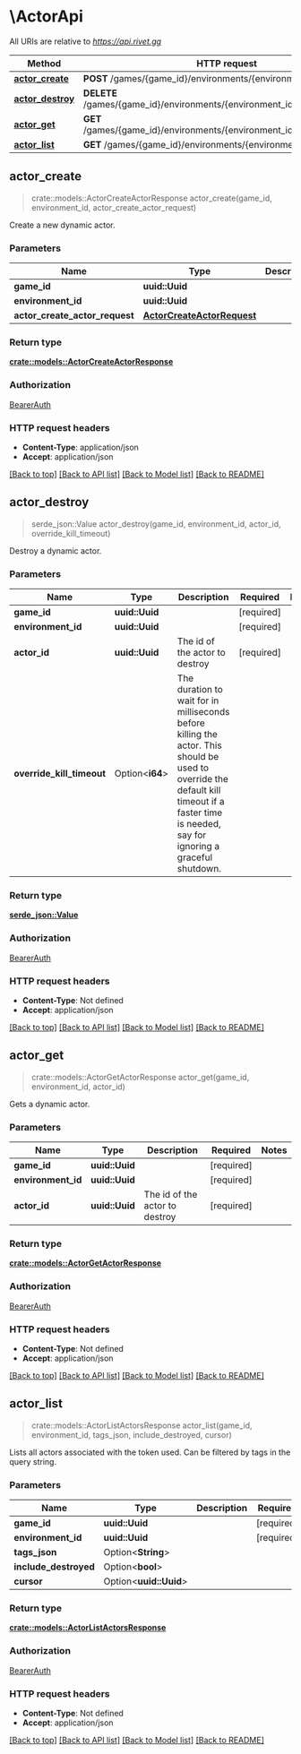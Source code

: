 # \ActorApi

All URIs are relative to *https://api.rivet.gg*

Method | HTTP request | Description
------------- | ------------- | -------------
[**actor_create**](ActorApi.md#actor_create) | **POST** /games/{game_id}/environments/{environment_id}/actors | 
[**actor_destroy**](ActorApi.md#actor_destroy) | **DELETE** /games/{game_id}/environments/{environment_id}/actors/{actor_id} | 
[**actor_get**](ActorApi.md#actor_get) | **GET** /games/{game_id}/environments/{environment_id}/actors/{actor_id} | 
[**actor_list**](ActorApi.md#actor_list) | **GET** /games/{game_id}/environments/{environment_id}/actors | 



## actor_create

> crate::models::ActorCreateActorResponse actor_create(game_id, environment_id, actor_create_actor_request)


Create a new dynamic actor.

### Parameters


Name | Type | Description  | Required | Notes
------------- | ------------- | ------------- | ------------- | -------------
**game_id** | **uuid::Uuid** |  | [required] |
**environment_id** | **uuid::Uuid** |  | [required] |
**actor_create_actor_request** | [**ActorCreateActorRequest**](ActorCreateActorRequest.md) |  | [required] |

### Return type

[**crate::models::ActorCreateActorResponse**](ActorCreateActorResponse.md)

### Authorization

[BearerAuth](../README.md#BearerAuth)

### HTTP request headers

- **Content-Type**: application/json
- **Accept**: application/json

[[Back to top]](#) [[Back to API list]](../README.md#documentation-for-api-endpoints) [[Back to Model list]](../README.md#documentation-for-models) [[Back to README]](../README.md)


## actor_destroy

> serde_json::Value actor_destroy(game_id, environment_id, actor_id, override_kill_timeout)


Destroy a dynamic actor.

### Parameters


Name | Type | Description  | Required | Notes
------------- | ------------- | ------------- | ------------- | -------------
**game_id** | **uuid::Uuid** |  | [required] |
**environment_id** | **uuid::Uuid** |  | [required] |
**actor_id** | **uuid::Uuid** | The id of the actor to destroy | [required] |
**override_kill_timeout** | Option<**i64**> | The duration to wait for in milliseconds before killing the actor. This should be used to override the default kill timeout if a faster time is needed, say for ignoring a graceful shutdown. |  |

### Return type

[**serde_json::Value**](serde_json::Value.md)

### Authorization

[BearerAuth](../README.md#BearerAuth)

### HTTP request headers

- **Content-Type**: Not defined
- **Accept**: application/json

[[Back to top]](#) [[Back to API list]](../README.md#documentation-for-api-endpoints) [[Back to Model list]](../README.md#documentation-for-models) [[Back to README]](../README.md)


## actor_get

> crate::models::ActorGetActorResponse actor_get(game_id, environment_id, actor_id)


Gets a dynamic actor.

### Parameters


Name | Type | Description  | Required | Notes
------------- | ------------- | ------------- | ------------- | -------------
**game_id** | **uuid::Uuid** |  | [required] |
**environment_id** | **uuid::Uuid** |  | [required] |
**actor_id** | **uuid::Uuid** | The id of the actor to destroy | [required] |

### Return type

[**crate::models::ActorGetActorResponse**](ActorGetActorResponse.md)

### Authorization

[BearerAuth](../README.md#BearerAuth)

### HTTP request headers

- **Content-Type**: Not defined
- **Accept**: application/json

[[Back to top]](#) [[Back to API list]](../README.md#documentation-for-api-endpoints) [[Back to Model list]](../README.md#documentation-for-models) [[Back to README]](../README.md)


## actor_list

> crate::models::ActorListActorsResponse actor_list(game_id, environment_id, tags_json, include_destroyed, cursor)


Lists all actors associated with the token used. Can be filtered by tags in the query string.

### Parameters


Name | Type | Description  | Required | Notes
------------- | ------------- | ------------- | ------------- | -------------
**game_id** | **uuid::Uuid** |  | [required] |
**environment_id** | **uuid::Uuid** |  | [required] |
**tags_json** | Option<**String**> |  |  |
**include_destroyed** | Option<**bool**> |  |  |
**cursor** | Option<**uuid::Uuid**> |  |  |

### Return type

[**crate::models::ActorListActorsResponse**](ActorListActorsResponse.md)

### Authorization

[BearerAuth](../README.md#BearerAuth)

### HTTP request headers

- **Content-Type**: Not defined
- **Accept**: application/json

[[Back to top]](#) [[Back to API list]](../README.md#documentation-for-api-endpoints) [[Back to Model list]](../README.md#documentation-for-models) [[Back to README]](../README.md)

